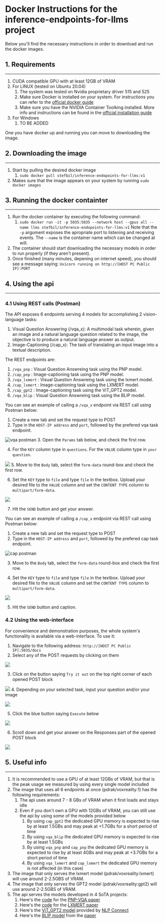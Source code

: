# Docker Instructions for the inference-endpoints-for-llms project

Below you'll find the necessary instructions in order to download and run the docker images.


## 1. Requirements
---
1. CUDA compatible GPU with at least 12GB of VRAM
2. For LINUX (tested on Ubuntu 20.04)
   1. The system was tested on Nvidia proprietary driver 515 and 525
   2. Make sure Docker is installed on your system. For instructions you can refer to the [official docker guide](https://docs.docker.com/desktop/install/ubuntu/)
   3. Make sure you have the NVIDIA Container Toolking installed. More info and instructions can be found in the [official installation guide](https://docs.nvidia.com/datacenter/cloud-native/container-toolkit/install-guide.html#docker)
3. For Windows
   1. TO BE ADDED

One you have docker up and running you can move to downloading the image.

## 2. Downloading the image
---
1. Start by pulling the desired docker image 
   1. `sudo docker pull stefbil/inference-endopoints-for-llms:v1`
2. Makes sure that the image appears on your system by running `sudo docker images` 

## 3. Running the docker containter
---
1. Run the docker container by executing the following command:
   1. `sudo docker run -it -p 5035:5035 --network host --gpus all --name llms stefbil/inference-endopoints-for-llms:v1`
   Note that the `-p` argument exposes the apropriate port to listening and receiving events. The `--name` is the container name which can be changed at will.
2. The container should start downloading the necessary models in order to run properly (if they aren't present).
3. Once finished (many minutes, depening on internet speed), you should see a message saying: `Uvicorn running on http://[HOST PC Public IP]:PORT`

## 4. Using the api
---
### 4.1 Using REST calls (Postman)
The API exposes 6 endpoints serving 4 models for accomplishing 2 vision-language tasks: 

1. Visual Question Answering (/vqa_x): A multimodal task wherein, given an image and a natural language question related to the image, the objective is to produce a natural language answer as output.
2. Image-Captioning (/cap_x): The task of translating an input image into a textual description.

The REST endpoints are:

1. `/vqa_pnp` : Visual Question Answreing task using the PNP model.
2. `/cap_pnp` : Image-captioning task using the PNP model.
3. `/vqa_lxmert` : Visual Question Answreing task using the lxmert model.
4. `/cap_lxmert` : Image-captioning task using the LXMERT model.
5. `/cap_gpt2` : Image-captioning task using the ViT_GPT2 model.
6. `/vqa_blip` : Visual Question Answreing task using the BLIP model.

You can see an example of calling a `/vqa_x` endpoint via REST call using Postman below:

   1. Create a new tab and set the request type to POST
   2. Type in the `HOST-IP address` and `port`, followed by the prefered vqa task endpoint. 

   ![vqa postman](https://cdn.discordapp.com/attachments/1050414414488162345/1084783347533893752/image.png)
   3. Open the `Params` tab below, and check the first row.

   4. For the `KEY` column type in `questions`. For the `VALUE` column type in `your question`.

   ![](https://cdn.discordapp.com/attachments/1050414414488162345/1084782059161141268/image.png)
   5. Move to the `Body` tab, select the `form-data` round-box and check the first row.

   6. Set the `KEY` type to `file` and type `file` in the textbox. Upload your desired file to the `VALUE` column and set the `CONTENT TYPE` column to `multipart/form-data`.

   ![](https://cdn.discordapp.com/attachments/1050414414488162345/1084782156364132382/image.png)

   7. Hit the `SEND` button and get your answer.

You can see an example of calling a `/cap_x` endpoint via REST call using Postman below:

   1. Create a new tab and set the request type to POST
   2. Type in the `HOST-IP address` and `port`, followed by the prefered cap task endpoint.

   ![cap postman](https://cdn.discordapp.com/attachments/1050414414488162345/1084781949412987021/image.png)

   3. Move to the `Body` tab, select the `form-data` round-box and check the first row.

   4. Set the `KEY` type to `file` and type `file` in the textbox. Upload your desired file to the `VALUE` column and set the `CONTENT TYPE` column to `multipart/form-data`.

   ![](https://cdn.discordapp.com/attachments/1050414414488162345/1084782156364132382/image.png)

   5. Hit the `SEND` button and caption.

### 4.2 Using the web-interface
For convenience and demonstration purposes, the whole system's functionality is available via a web-interface. To use it:

1. Navigate to the following address: `http://[HOST PC Public IP]:5035/docs`
2. Select any of the POST requests by clicking on them

![](https://cdn.discordapp.com/attachments/1050414414488162345/1084789856858800199/image.png)

3. Click on the button saying `Try it out` on the top right corner of each opened POST block

![](https://cdn.discordapp.com/attachments/1050414414488162345/1084790775046488074/image.png)
4. Depending on your selected task, input your question and/or your image

![](https://cdn.discordapp.com/attachments/1050414414488162345/1084790920689487973/image.png)

5. Click the blue button saying `Execute` below

![](https://cdn.discordapp.com/attachments/1050414414488162345/1084791005284413471/image.png)

6. Scroll down and get your answer on the Responses part of the opened POST block 

![](https://cdn.discordapp.com/attachments/1050414414488162345/1084791119260438588/image.png)

## 5. Useful info
---
1. It is recommended to use a GPU of at least 12GBs of VRAM, but that is the peak usage we measured by using every single model included
2. The image that uses all 6 endpoints at once (pdrak/voxreality:1) has the following requirements:
   1.  The api uses around 7 - 8 GBs of VRAM when it first loads and stays idle
   2.  Even if you don't own a GPU with 12GBs of VRAM, you can still use the api by using *some* of the models provided below
       1.  By using `cap_gpt2` the dedicated GPU memory is expected to rise by at least 1.5GBs and may peak at +1.7GBs for a short period of time
       2.  By using `vqa_blip` the dedicated GPU memory is expected to rise by at least 1.5GBs
       3.  By using `vqa_pnp` and `cap_pnp` the dedicated GPU memory is expected to rise by at least 4GBs and may peak at +3.7GBs for a short period of time
       4.  By using `vqa_lxmert` and `cap_lxmert` the dedicated GPU memory is not affected (in this case)
3. The image that only serves the lxmert model (pdrak/voxreality:lxmert) will use around 2-2.5GBS of VRAM.
4. The image that only serves the GPT2 model (pdrak/voxreality:gpt2) will use around 2-2.5GBS of VRAM.
5.  The api serves the models developed in 4 SoTA projects:
    1.  Here's the [code](https://github.com/salesforce/LAVIS/tree/main/projects/pnp-vqa) for the [PNP-VQA paper](https://arxiv.org/abs/2210.08773)
    2.  Here's the [code](https://github.com/huggingface/transformers/tree/main/examples/research_projects/lxmert) for the [LXMERT paper](https://arxiv.org/abs/1908.07490)
    3.  Here's the [ViT_GPT2 model](https://huggingface.co/nlpconnect/vit-gpt2-image-captioning) provided by [NLP Connect](https://github.com/nlpconnect)
    4.  Here's the [BLIP model](https://huggingface.co/Salesforce/blip-vqa-base) from the [paper](https://arxiv.org/abs/2201.12086)
